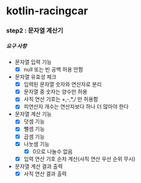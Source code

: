 # kotlin-racingcar

###  step2 : 문자열 계산기

##### 요구 사항
* 문자열 입력 기능
  - [x] null 또는 빈 공백 허용 안함
  
* 문자열 유효성 체크
  - [x] 입력된 문자열 숫자와 연산자로 분리
  - [x] 문자열 중 숫자는 양수만 허용
  - [x] 사칙 연산 기호는 +,-,*,/ 만 허용함
  - [x] 피연산자 개수는 연산자보다 하나 더 많아야 한다 
  
* 문자열 계산 기능 
  - [x] 덧셈 기능
  - [x] 뺄셈 기능
  - [x] 곱셈 기능 
  - [x] 나눗셈 기능
    - [x] 0으로 나눌수 없음
  - [x] 입력 연산 기호 순차 계산(사칙 연산 우선 순위 무시)

* 문자열 계산 결과 출력
  - [x] 사칙 연산 결과 출력